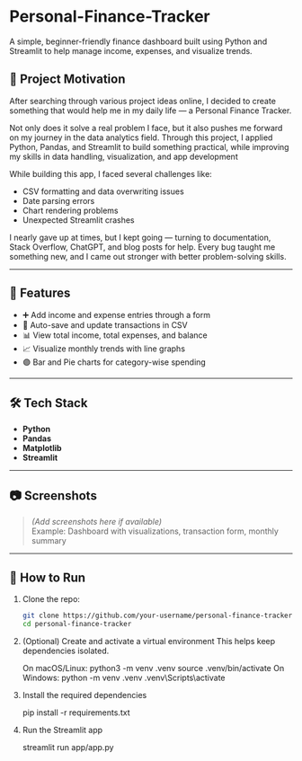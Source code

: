 # Personal-Finance-Tracker
A simple, beginner-friendly finance dashboard built using Python and Streamlit to help manage income, expenses, and visualize trends.

## 📌 Project Motivation

After searching through various project ideas online, I decided to create something that would help me in my daily life — a Personal Finance Tracker.

Not only does it solve a real problem I face, but it also pushes me forward on my journey in the data analytics field. Through this project, I applied Python, Pandas, and Streamlit to build something practical, while improving my skills in data handling, visualization, and app development

While building this app, I faced several challenges like:
- CSV formatting and data overwriting issues
- Date parsing errors
- Chart rendering problems
- Unexpected Streamlit crashes

I nearly gave up at times, but I kept going — turning to documentation, Stack Overflow, ChatGPT, and blog posts for help. Every bug taught me something new, and I came out stronger with better problem-solving skills.

---

## 🔧 Features

- ➕ Add income and expense entries through a form  
- 💾 Auto-save and update transactions in CSV  
- 📊 View total income, total expenses, and balance  
- 📈 Visualize monthly trends with line graphs  
- 🟣 Bar and Pie charts for category-wise spending

---

## 🛠 Tech Stack

- **Python**
- **Pandas**
- **Matplotlib**
- **Streamlit**

---

## 📷 Screenshots

> _(Add screenshots here if available)_  
> Example: Dashboard with visualizations, transaction form, monthly summary

---

## 🚀 How to Run

1. Clone the repo:
   ```bash
   git clone https://github.com/your-username/personal-finance-tracker.git
   cd personal-finance-tracker

2. (Optional) Create and activate a virtual environment
    This helps keep dependencies isolated.

    On macOS/Linux:
                    python3 -m venv .venv
                    source .venv/bin/activate
    On Windows:
                    python -m venv .venv
                    .venv\Scripts\activate

3. Install the required dependencies

    pip install -r requirements.txt

4. Run the Streamlit app

    streamlit run app/app.py
